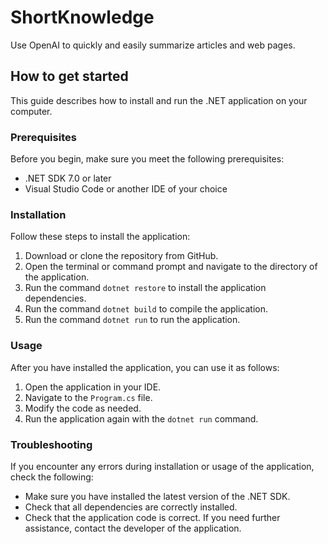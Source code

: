 # ShortKnowledge
Use OpenAI to quickly and easily summarize articles and web pages.

## How to get started
This guide describes how to install and run the .NET application on your computer.

### Prerequisites
Before you begin, make sure you meet the following prerequisites:

 - .NET SDK 7.0 or later
 - Visual Studio Code or another IDE of your choice

### Installation
Follow these steps to install the application:

 1. Download or clone the repository from GitHub.
 2. Open the terminal or command prompt and navigate to the directory of the application.
 3. Run the command `dotnet restore` to install the application dependencies.
 4. Run the command `dotnet build` to compile the application.
 5. Run the command `dotnet run` to run the application.

### Usage
After you have installed the application, you can use it as follows:

 1. Open the application in your IDE.
 2. Navigate to the `Program.cs` file.
 3. Modify the code as needed.
 4. Run the application again with the `dotnet run` command.

### Troubleshooting
If you encounter any errors during installation or usage of the application, check the following:

 - Make sure you have installed the latest version of the .NET SDK.
 - Check that all dependencies are correctly installed.
 - Check that the application code is correct.
If you need further assistance, contact the developer of the application.